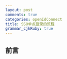 ```yaml
---
layout: post
comments: true
categories: openIdConnect
title: SSO单点登录的流程 
grammar_cjkRuby: true
---
```


## 前言



